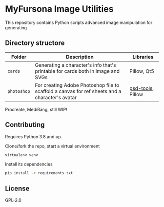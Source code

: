 # MyFursona Image Utilities

This repository contains Python scripts advanced image manipulation for generating

## Directory structore

| Folder      | Description                                                                                    | Libraries                   |
| ----------- | ---------------------------------------------------------------------------------------------- | --------------------------- |
| `cards`     | Generating a character's info that's printable for cards both in image and SVGs                | Pillow, Qt5                 |
| `photoshop` | For creating Adobe Photoshop file to scaffold a canvas for ref sheets and a character's avatar | [psd-tools][psdlib], Pillow |

Procreate, MediBang, still WIP!

## Contributing

Requires Python 3.8 and up.

Clone/fork the repo, start a virtual environment

```sh
virtualenv venv
```

Install its dependencies

```sh
pip install -r requirements.txt
```

## License

GPL-2.0

[psdlib]: https://github.com/psd-tools/psd-tools
